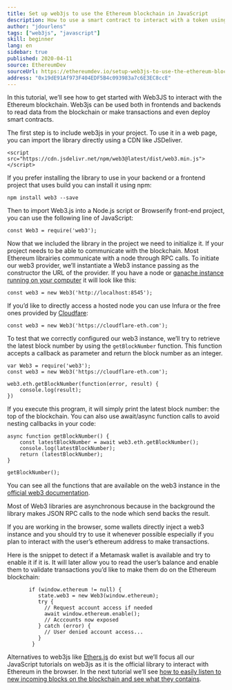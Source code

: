 ```yaml
---
title: Set up web3js to use the Ethereum blockchain in JavaScript
description: How to use a smart contract to interact with a token using the Solidity language
author: "jdourlens"
tags: ["web3js", "javascript"]
skill: beginner
lang: en
sidebar: true
published: 2020-04-11
source: EthereumDev
sourceUrl: https://ethereumdev.io/setup-web3js-to-use-the-ethereum-blockchain-in-javascript/
address: "0x19dE91Af973F404EDF5B4c093983a7c6E3EC8ccE"
---
```


In this tutorial, we’ll see how to get started with Web3JS to interact with the Ethereum blockchain. Web3js can be used both in frontends and backends to read data from the blockchain or make transactions and even deploy smart contracts.

The first step is to include web3js in your project. To use it in a web page, you can import the library directly using a CDN like JSDeliver.

```
<script src="https://cdn.jsdelivr.net/npm/web3@latest/dist/web3.min.js"></script>
```

If you prefer installing the library to use in your backend or a frontend project that uses build you can install it using npm:

```
npm install web3 --save
```

Then to import Web3.js into a Node.js script or Browserify front-end project, you can use the following line of JavaScript:

```
const Web3 = require('web3');
```

Now that we included the library in the project we need to initialize it. If your project needs to be able to communicate with the blockchain. Most Ethereum librairies communicate with a node through RPC calls. To initiate our web3 provider, we’ll instantiate a Web3 instance passing as the constructor the URL of the provider. If you have a node or [ganache instance running on your computer](https://ethereumdev.io/testing-your-smart-contract-with-existing-protocols-ganache-fork/) it will look like this:

```
const web3 = new Web3('http://localhost:8545');
```

If you’d like to directly access a hosted node you can use Infura or the free ones provided by [Cloudfare](https://cloudflare-eth.com/):

```
const web3 = new Web3('https://cloudflare-eth.com');
```

To test that we correctly configured our web3 instance, we’ll try to retrieve the latest block number by using the `getBlockNumber` function. This function accepts a callback as parameter and return the block number as an integer.

```
var Web3 = require('web3');
const web3 = new Web3('https://cloudflare-eth.com');

web3.eth.getBlockNumber(function(error, result) {
    console.log(result);
})
```

If you execute this program, it will simply print the latest block number: the top of the blockchain. You can also use await/async function calls to avoid nesting callbacks in your code:

```
async function getBlockNumber() {
    const latestBlockNumber = await web3.eth.getBlockNumber();
    console.log(latestBlockNumber);
    return (latestBlockNumber);
}

getBlockNumber();
```

You can see all the functions that are available on the web3 instance in the [official web3 documentation](https://web3js.readthedocs.io/en/v1.2.6/web3-eth.html#).

Most of Web3 libraries are asynchronous because in the background the library makes JSON RPC calls to the node which send backs the result.

<Divider />

If you are working in the browser, some wallets directly inject a web3 instance and you should try to use it whenever possible especially if you plan to interact with the user’s ethereum address to make transactions.

Here is the snippet to detect if a Metamask wallet is available and try to enable it if it is. It will later allow you to read the user’s balance and enable them to validate transactions you’d like to make them do on the Ethereum blockchain:

```
       if (window.ethereum != null) {
          state.web3 = new Web3(window.ethereum);
          try {
            // Request account access if needed
            await window.ethereum.enable();
            // Acccounts now exposed
          } catch (error) {
            // User denied account access...
          }
        }
```

Alternatives to web3js like [Ethers.js](https://docs.ethers.io/ethers.js/html/) do exist but we’ll focus all our JavaScript tutorials on web3js as it is the official library to interact with Ethereum in the browser. In the next tutorial we’ll see [how to easily listen to new incoming blocks on the blockchain and see what they contains](https://ethereumdev.io/listening-to-new-transactions-happening-on-the-blockchain/).
